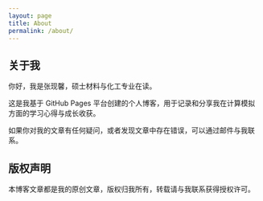 ```yaml
---
layout: page
title: About
permalink: /about/
---
```


## 关于我

你好，我是张现馨，硕士材料与化工专业在读。

这是我基于 GitHub Pages 平台创建的个人博客，用于记录和分享我在计算模拟方面的学习心得与成长收获。

如果你对我的文章有任何疑问，或者发现文章中存在错误，可以通过邮件与我联系。

## 版权声明

本博客文章都是我的原创文章，版权归我所有，转载请与我联系获得授权许可。
